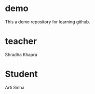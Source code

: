 # demo
This a demo repository for learning github.

# teacher 
Shradha Khapra

# Student 
Arti Sinha